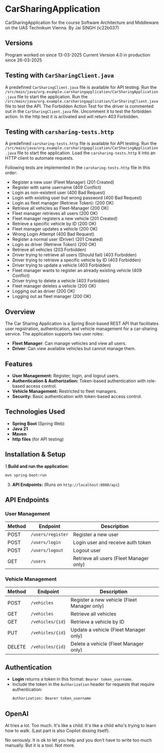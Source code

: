 # CarSharingApplication
CarSharingApplication for the course Software Architecture and Middleware on the UAS Technikum Vienna. By Jai SINGH (ic22b037)

## Versions

Program worked on since 13-03-2025
Current Version 4.0 in production since 26-03-2025

## Testing with `CarSharingClient.java`

A predefined `CarSharingClient.java` file is available for API testing.
Run the `/src/main/java/org.example.carsharingapplication/CarSharingApplication.java` file to start the application.
Run the `/src/main/java/org.example.carsharingapplication/CarSharingClient.java` file to test the API.
The Forbidden Action Test for the driver is commented out in the `CarSharingClient.java` file. Uncomment it to test the forbidden action.
In the http test it is activated and will return 403 Forbidden.

## Testing with `carsharing-tests.http`

A predefined `carsharing-tests.http` file is available for API testing.
Run the `/src/main/java/org.example.carsharingapplication/CarSharingApplication.java` file to start the application.
Load the `carsharing-tests.http` it into an HTTP client to automate requests.

Following tests are implemented in the `carsharing-tests.http` file in this order:

- Register a new user (Fleet Manager) (201 Created)
- Register with same username (409 Conflict)
- Login as non-existent user (400 Bad Request)
- Login with existing user but wrong password (400 Bad Request)
- Login as fleet manager (Retrieve Token): (200 OK)
- Retrieve all vehicles as Fleet-Manager (200 OK)
- Fleet manager retrieves all users (200 OK)
- Fleet manager registers a new vehicle (201 Created)
- Retrieve a specific vehicle by ID (200 OK)
- Fleet manager updates a vehicle (200 OK)
- Wrong Login Attempt (400 Bad Request)
- Register a normal user (Driver) (201 Created)
- Login as driver (Retrieve Token) (200 OK)
- Retrieve all vehicles (203 Forbidden)
- Driver trying to retrieve all users (Should fail) (403 Forbidden)
- Driver trying to retrieve a specific vehicle by ID (403 Forbidden)
- Driver trying to update a vehicle (403 Forbidden)
- Fleet manager wants to register an already existing vehicle (409 Conflict)
- Driver trying to delete a vehicle (403 Forbidden)
- Fleet manager deletes a vehicle (200 OK)
- Logging out as driver (200 OK)
- Logging out as fleet manager (200 OK)


## Overview
The Car Sharing Application is a Spring Boot-based REST API that facilitates user registration, authentication, and vehicle management for a car-sharing service. The application supports two user roles:

- **Fleet Manager**: Can manage vehicles and view all users.
- **Driver**: Can view available vehicles but cannot manage them.

## Features
- **User Management:** Register, login, and logout users.
- **Authentication & Authorization:** Token-based authentication with role-based access control.
- **Vehicle Management:** Restricted to fleet managers.
- **Security:** Basic authentication with token-based access control.

## Technologies Used
- **Spring Boot** (Spring Web)
- **Java 21**
- **Maven**
- **http files** (for API testing)

## Installation & Setup

1.**Build and run the application:**
   ```sh
   mvn spring-boot:run
   ```
3. **API Endpoints:** (Runs on `http://localhost:8080/api`)

## API Endpoints

### User Management
| Method | Endpoint | Description |
|--------|---------|-------------|
| POST | `/users/register` | Register a new user |
| POST | `/users/login` | Login user and receive auth token |
| POST | `/users/logout` | Logout user |
| GET | `/users` | Retrieve all users (Fleet Manager only) |

### Vehicle Management
| Method | Endpoint | Description |
|--------|---------|-------------|
| POST | `/vehicles` | Register a new vehicle (Fleet Manager only) |
| GET | `/vehicles` | Retrieve all vehicles |
| GET | `/vehicles/{id}` | Retrieve a vehicle by ID |
| PUT | `/vehicles/{id}` | Update a vehicle (Fleet Manager only) |
| DELETE | `/vehicles/{id}` | Delete a vehicle (Fleet Manager only) |

## Authentication
- **Login** returns a token in this format: `Bearer token_username`.
- Include the token in the `Authorization` header for requests that require authentication:
  ```sh
  Authorization: Bearer token_username
  ```


## OpenAI

AI tries a lot. Too much. It's like a child. It's like a child who's trying to learn how to walk. (Last part is also Copilot dissing itself).

No seriously. It is ok to let you help and you don't have to write too much manually. But it is a tool. Not more. 


